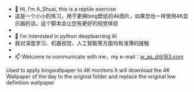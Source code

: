 - 👋 Hi, I’m A_Shuai, this is a reptile exercise
- 这是一个小小的练习，用于更换bing壁纸的4k图片，如果您也一样使用4K显示器的话，这个脚本会让您有更好的视觉体验
- 
- 👀 I’m interested in python deeplearning AI
- 我对深度学习、机器视觉、人工智能等方面均有浅薄的接触
- 
- 📫 Welcome to communicate with me，my e-mail：w_as_d@163.com

Used to apply bingwallpaper to 4K monitors
It will download the 4K Wallpaper of the day to the original folder and replace the original low definition wallpaper
